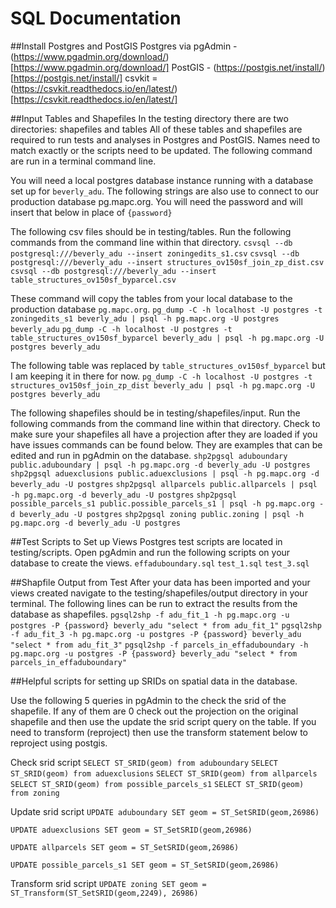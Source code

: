 # SQL Documentation

\##Install Postgres and PostGIS Postgres via pgAdmin - (https://www.pgadmin.org/download/)\[https://www.pgadmin.org/download/] PostGIS - (https://postgis.net/install/)\[https://postgis.net/install/] csvkit = (https://csvkit.readthedocs.io/en/latest/)\[https://csvkit.readthedocs.io/en/latest/]

\##Input Tables and Shapefiles In the testing directory there are two directories: shapefiles and tables All of these tables and shapefiles are required to run tests and analyses in Postgres and PostGIS. Names need to match exactly or the scripts need to be updated. The following command are run in a terminal command line.

You will need a local postgres database instance running with a database set up for `beverly_adu`. The following strings are also use to connect to our production database pg.mapc.org. You will need the password and will insert that below in place of `{password}`

The following csv files should be in testing/tables. Run the following commands from the command line within that directory. `csvsql --db postgresql:///beverly_adu --insert zoningedits_s1.csv` `csvsql --db postgresql:///beverly_adu --insert structures_ov150sf_join_zp_dist.csv` `csvsql --db postgresql:///beverly_adu --insert table_structures_ov150sf_byparcel.csv`

These command will copy the tables from your local database to the production database `pg.mapc.org`. `pg_dump -C -h localhost -U postgres -t zoningedits_s1 beverly_adu | psql -h pg.mapc.org -U postgres beverly_adu` `pg_dump -C -h localhost -U postgres -t table_structures_ov150sf_byparcel beverly_adu | psql -h pg.mapc.org -U postgres beverly_adu`

The following table was replaced by `table_structures_ov150sf_byparcel` but I am keeping it in there for now. `pg_dump -C -h localhost -U postgres -t structures_ov150sf_join_zp_dist beverly_adu | psql -h pg.mapc.org -U postgres beverly_adu`

The following shapefiles should be in testing/shapefiles/input. Run the following commands from the command line within that directory. Check to make sure your shapefiles all have a projection after they are loaded if you have issues commands can be found below. They are examples that can be edited and run in pgAdmin on the database. `shp2pgsql aduboundary public.aduboundary | psql -h pg.mapc.org -d beverly_adu -U postgres shp2pgsql aduexclusions public.aduexclusions | psql -h pg.mapc.org -d beverly_adu -U postgres` `shp2pgsql allparcels public.allparcels | psql -h pg.mapc.org -d beverly_adu -U postgres` `shp2pgsql possible_parcels_s1 public.possible_parcels_s1 | psql -h pg.mapc.org -d beverly_adu -U postgres` `shp2pgsql zoning public.zoning | psql -h pg.mapc.org -d beverly_adu -U postgres`

\##Test Scripts to Set up Views Postgres test scripts are located in testing/scripts. Open pgAdmin and run the following scripts on your database to create the views. `effaduboundary.sql` `test_1.sql` `test_3.sql`

\##Shapfile Output from Test After your data has been imported and your views created navigate to the testing/shapefiles/output directory in your terminal. The following lines can be run to extract the results from the database as shapefiles. `pgsql2shp -f adu_fit_1 -h pg.mapc.org -u postgres -P {password} beverly_adu "select * from adu_fit_1"` `pgsql2shp -f adu_fit_3 -h pg.mapc.org -u postgres -P {password} beverly_adu "select * from adu_fit_3"` `pgsql2shp -f parcels_in_effaduboundary -h pg.mapc.org -u postgres -P {password} beverly_adu "select * from parcels_in_effaduboundary"`

\##Helpful scripts for setting up SRIDs on spatial data in the database.

Use the following 5 queries in pgAdmin to the check the srid of the shapefile. If any of them are 0 check out the projection on the original shapefile and then use the update the srid script query on the table. If you need to transform (reproject) then use the transform statement below to reproject using postgis.

Check srid script `SELECT ST_SRID(geom) from aduboundary` `SELECT ST_SRID(geom) from aduexclusions` `SELECT ST_SRID(geom) from allparcels` `SELECT ST_SRID(geom) from possible_parcels_s1` `SELECT ST_SRID(geom) from zoning`

Update srid script `UPDATE aduboundary SET geom = ST_SetSRID(geom,26986)`

`UPDATE aduexclusions SET geom = ST_SetSRID(geom,26986)`

`UPDATE allparcels SET geom = ST_SetSRID(geom,26986)`

`UPDATE possible_parcels_s1 SET geom = ST_SetSRID(geom,26986)`

Transform srid script `UPDATE zoning SET geom = ST_Transform(ST_SetSRID(geom,2249), 26986)`
